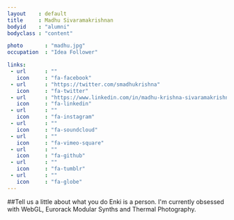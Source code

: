 ```yaml
---
layout    : default
title     : Madhu Sivaramakrishnan
bodyid    : "alumni"
bodyclass : "content"

photo       : "madhu.jpg"
occupation  : "Idea Follower"

links:
 - url      : ""
   icon     : "fa-facebook"
 - url      : "https://twitter.com/smadhukrishna"
   icon     : "fa-twitter"
 - url      : "https://www.linkedin.com/in/madhu-krishna-sivaramakrishnan-01a8915"
   icon     : "fa-linkedin"
 - url      : ""
   icon     : "fa-instagram"
 - url      : ""
   icon     : "fa-soundcloud"
 - url      : ""
   icon     : "fa-vimeo-square"
 - url      : ""
   icon     : "fa-github"
 - url      : ""
   icon     : "fa-tumblr"
 - url      : ""
   icon     : "fa-globe"
---
```


##Tell us a little about what you do
Enki is a person. I'm currently obsessed with WebGL, Eurorack Modular Synths and Thermal Photography.